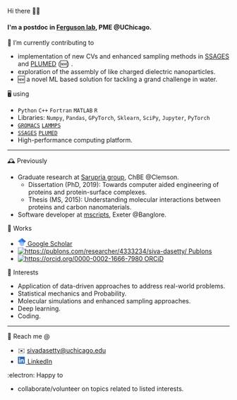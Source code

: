 Hi there 👋🏽

#### I'm a postdoc in [Ferguson lab](https://www.ferglab.com), PME @UChicago.

🔭 I’m currently contributing to
  - implementation of new CVs and enhanced sampling methods in [SSAGES](https://github.com/SSAGESproject/SSAGES) and [PLUMED](https://github.com/plumed/plumed2) (🆕) .
  - exploration of the assembly of like charged dielectric nanoparticles.
  - 🆕 a novel ML based solution for tackling a grand challenge in water.  

🖥️ using
  - `Python` `C++` `Fortran` `MATLAB` `R`
  - Libraries: `Numpy`, `Pandas`, `GPyTorch`, `Sklearn`, `SciPy`, `Jupyter`, `PyTorch`
  - [`GROMACS`](https://manual.gromacs.org) [`LAMMPS`](https://lammps.sandia.gov)
  - [`SSAGES`](https://ssagesproject.github.io) [`PLUMED`](https://www.plumed.org)
  - High-performance computing platform.
 
 ------------
 
 :mantelpiece_clock: Previously
  - Graduate research at [Sarupria group](https://molecularsimulations.sites.clemson.edu), ChBE @Clemson.
    - Dissertation (PhD, 2019): Towards computer aided engineering of proteins and protein-surface complexes.
    - Thesis (MS, 2015): Understanding molecular interactions between proteins and carbon nanomaterials.
  - Software developer at [mscripts](https://www.linkedin.com/company/mscripts/), Exeter @Banglore.

📜 Works 
  - [<img src="/docs/google-scholar.svg" alt="https://scholar.google.com/citations?user=Da5qwcYAAAAJ&hl=en&authuser=1" title="Scholar" width="18"/> Google Scholar](https://scholar.google.com/citations?user=Da5qwcYAAAAJ&hl=en&authuser=1)
  - [<img src="https://upload.wikimedia.org/wikipedia/commons/thumb/f/f0/Publons_logo.png/1920px-Publons_logo.png" alt="https://publons.com/researcher/4333234/siva-dasetty/" title="Publons" width="38"/> Publons](https://publons.com/researcher/4333234/siva-dasetty/)
  - [<img src="https://orcid.org/sites/default/files/images/orcid_16x16.png" alt="https://orcid.org/0000-0002-1666-7980" title=ORCiD/> ORCiD](https://orcid.org/0000-0002-1666-7980)

💠 Interests
  - Application of data-driven approaches to address real-world problems.
  - Statistical mechanics and Probability.
  - Molecular simulations and enhanced sampling approaches.
  - Deep learning.
  - Coding.

------------

💬 Reach me @
  - ✉️ [sivadasetty@uchicago.edu](mailto:sivadasetty@uchicago.edu)
  - [<img src="/docs/LI-In-Bug.png" alt="https://www.linkedin.com/in/sivadasetty/" title="LinkedIn" width="18"/> LinkedIn](https://www.linkedin.com/in/sivadasetty/)
 
:electron: Happy to
  - collaborate/volunteer on topics related to listed interests.

<!-- <p align="center"> -->
<!--  <img src="http://hits.dwyl.com/sivadasetty/sivadasetty.svg" alt="http://hits.dwyl.com/sivadasetty/sivadasetty" title="Hits" width="50"/> -->
<!-- <a href="http://hits.dwyl.com/sivadasetty/sivadasetty"> <img src="http://hits.dwyl.com/sivadasetty/sivadasetty.svg" alt="http://hits.dwyl.com/sivadasetty/sivadasetty" title="Hits" width="50"/> </a> -->
<!-- [![HitCount](http://hits.dwyl.com/sivadasetty/sivadasetty.svg)](http://hits.dwyl.com/sivadasetty/sivadasetty) -->
<!-- ![ViewCount](https://views.whatilearened.today/views/github/sivadasetty/sivadasetty.svg) -->
<!-- </p> -->

<!-- 
  - Wang, Dasetty, Sarupria and Blenner [Rational engineering of low temperature activity in Geobacillus thermocatenulatus lipase](https://www.biorxiv.org/content/10.1101/2021.03.14.435354v1), (submitted to _Biochem. Eng. J._), Preprint available.
  - Dasetty and Sarupria, [Advancing rational control of peptide-surface complexes](https://pubs.acs.org/doi/abs/10.1021/acs.jpcb.0c10740), _J. Phys. Chem. B._, 2021.
  - Dasetty, Barrows, and Sarupria [Adsorption of amino acids on graphene: assessment of current force fields](http://dx.doi.org/10.1039/C8SM02621A), _Soft Matter_, 2019.
  - Dasetty, Meza-Morales, Getman and Sarupria [Simulations of interfacial processes: recent advances in force field development](https://doi.org/10.1016/j.coche.2019.04.003), _Curr. Opin. Chem. Eng._, 2019.
   Dasetty, Blenner and Sarupria [Engineering lipases: walking the fine line between activity and stability](https://doi.org/10.1088/2053-1591/aa9946), _Mater. Res. Express_, 2017.
  - -->


<!--
**sivadasetty/sivadasetty** is a ✨ _special_ ✨ repository because its `README.md` (this file) appears on your GitHub profile.

Here are some ideas to get you started:

- 🔭 I’m currently working on ...
- 🌱 I’m currently learning ...
- 👯 I’m looking to collaborate on ...
- 🤔 I’m looking for help with ...
- 💬 Ask me about ...
- 📫 How to reach me: ...
- 😄 Pronouns: ...
- ⚡ Fun fact: ...
-->

